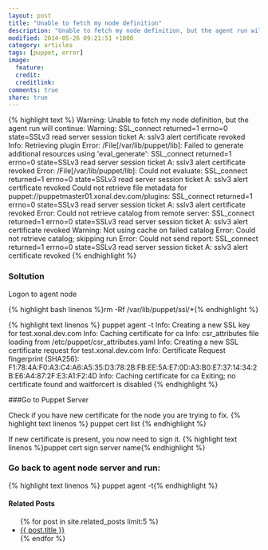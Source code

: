 ```yaml
---
layout: post
title: "Unable to fetch my node definition"
description: "Unable to fetch my node definition, but the agent run will continue"
modified: 2014-05-26 09:21:51 +1000
category: articles
tags: [puppet, error]
image:
  feature: 
  credit: 
  creditlink: 
comments: true
share: true
---
```

{% highlight text %}
Warning: Unable to fetch my node definition, but the agent run will continue:
Warning: SSL_connect returned=1 errno=0 state=SSLv3 read server session ticket A: sslv3 alert certificate revoked
Info: Retrieving plugin
Error: /File[/var/lib/puppet/lib]: Failed to generate additional resources using 'eval_generate': SSL_connect returned=1 errno=0 state=SSLv3 read server session ticket A: sslv3 alert certificate revoked
Error: /File[/var/lib/puppet/lib]: Could not evaluate: SSL_connect returned=1 errno=0 state=SSLv3 read server session ticket A: sslv3 alert certificate revoked Could not retrieve file metadata for puppet://puppetmaster01.xonal.dev.com/plugins: SSL_connect returned=1 errno=0 state=SSLv3 read server session ticket A: sslv3 alert certificate revoked
Error: Could not retrieve catalog from remote server: SSL_connect returned=1 errno=0 state=SSLv3 read server session ticket A: sslv3 alert certificate revoked
Warning: Not using cache on failed catalog
Error: Could not retrieve catalog; skipping run
Error: Could not send report: SSL_connect returned=1 errno=0 state=SSLv3 read server session ticket A: sslv3 alert certificate revoked
{% endhighlight %}

### Soltution

Logon to agent node

{% highlight bash linenos %}rm -Rf /var/lib/puppet/ssl/*{% endhighlight %}

{% highlight text linenos %}
    puppet agent -t
	Info: Creating a new SSL key for test.xonal.dev.com
	Info: Caching certificate for ca
	Info: csr_attributes file loading from /etc/puppet/csr_attributes.yaml
	Info: Creating a new SSL certificate request for test.xonal.dev.com
	Info: Certificate Request fingerprint (SHA256): F1:78:4A:F0:A3:C4:A6:A5:35:D3:78:2B:FB:EE:5A:E7:0D:A3:B0:E7:37:14:34:2B:E6:A4:87:2F:E3:A1:F2:4D
	Info: Caching certificate for ca
	Exiting; no certificate found and waitforcert is disabled
	{% endhighlight %}

###Go to Puppet Server 

Check if you have new certificate for the node you are trying to fix.
{% highlight text linenos %} puppet cert list {% endhighlight %}

If new certificate is present, you now need to sign it.
{% highlight text linenos %}puppet cert sign server name{% endhighlight %}

### Go back to agent node server and run:

{% highlight text linenos %} puppet agent -t{% endhighlight %}

<h4>Related Posts</h4>
<ul>
  {% for post in site.related_posts limit:5 %}
  <li><a href="{{ post.url }}">{{ post.title }}</a></li>
  {% endfor %}
</ul>


